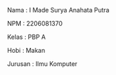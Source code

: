 Nama    : I Made Surya Anahata Putra

NPM     : 2206081370

Kelas   : PBP A

Hobi    : Makan

Jurusan : Ilmu Komputer